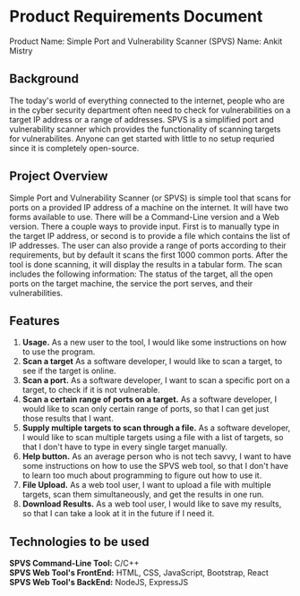 # Product Requirements Document
Product Name: Simple Port and Vulnerability Scanner (SPVS)
Name: Ankit Mistry

## Background
The today's world of everything connected to the internet, people who are in the cyber security department often need to check for vulnerabilities on a target IP address or a range of addresses. SPVS is a simplified port and vulnerability scanner which provides the functionality of scanning targets for vulnerabilites. Anyone can get started with little to no setup requried since it is completely open-source.

## Project Overview
Simple Port and Vulnerability Scanner (or SPVS) is simple tool that scans for ports on a provided IP address of a machine on the internet. It will have two forms available to use. There will be a Command-Line version and a Web version. There a couple ways to provide input. First is to manually type in the target IP address, or second is to provide a file which contains the list of IP addresses. The user can also provide a range of ports according to their requirements, but by default it scans the first 1000 common ports. After the tool is done scanning, it will display the results in a tabular form. The scan includes the following information: The status of the target, all the open ports on the target machine, the service the port serves, and their vulnerabilities.

## Features
1. **Usage.** As a new user to the tool, I would like some instructions on how to use the program.
2. **Scan a target** As a software developer, I would like to scan a target, to see if the target is online.
3. **Scan a port.** As a software developer, I want to scan a specific port on a target, to check if it is not vulnerable.
4. **Scan a certain range of ports on a target.** As a software developer, I would like to scan only certain range of ports, so that I can get just those results that I want.
5. **Supply multiple targets to scan through a file.** As a software developer, I would like to scan multiple targets using a file with a list of targets, so that I don't have to type in every single target manually.
6. **Help button.** As an average person who is not tech savvy, I want to have some instructions on how to use the SPVS web tool, so that I don't have to learn too much about programming to figure out how to use it.
7. **File Upload.** As a web tool user, I want to upload a file with multiple targets, scan them simultaneously, and get the results in one run.
8. **Download Results.** As a web tool user, I would like to save my results, so that I can take a look at it in the future if I need it.

## Technologies to be used
**SPVS Command-Line Tool:** C/C++   
**SPVS Web Tool's FrontEnd:** HTML, CSS, JavaScript, Bootstrap, React
**SPVS Web Tool's BackEnd:** NodeJS, ExpressJS